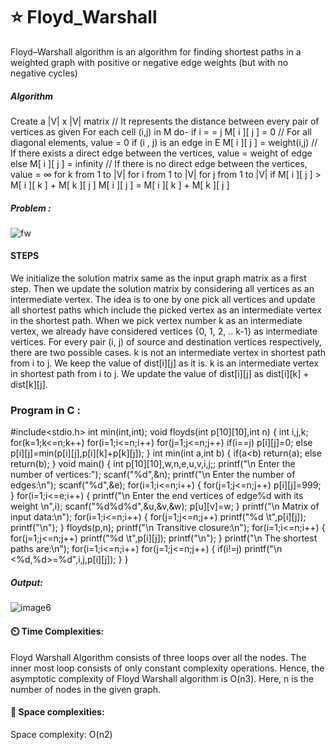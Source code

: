 # ⭐ Floyd_Warshall


Floyd–Warshall algorithm is an algorithm for finding shortest paths in a weighted graph with positive or negative edge weights (but with no negative cycles)

##### Algorithm
Create a |V| x |V| matrix               // It represents the distance between every pair of vertices as given
For each cell (i,j) in M do-
if i = = j
M[ i ][ j ] = 0                 // For all diagonal elements, value = 0
if (i , j) is an edge in E
M[ i ][ j ] = weight(i,j)       // If there exists a direct edge between the vertices, value = weight of edge
else
M[ i ][ j ] = infinity          // If there is no direct edge between the vertices, value = ∞
for k from 1 to |V|
for i from 1 to |V|
for j from 1 to |V|
if M[ i ][ j ] > M[ i ][ k ] + M[ k ][ j ]
M[ i ][ j ] = M[ i ][ k ] + M[ k ][ j ]

##### Problem :
![fw](https://user-images.githubusercontent.com/65402647/136140246-dcb5f9c5-76ff-42a4-a6a5-d82870251d75.png)

#### STEPS
We initialize the solution matrix same as the input graph matrix as a first step. Then we update the solution matrix by considering all vertices as an intermediate vertex. 
The idea is to one by one pick all vertices and update all shortest paths which include the picked vertex as an intermediate vertex in the shortest path.
When we pick vertex number k as an intermediate vertex, we already have considered vertices {0, 1, 2, .. k-1} as intermediate vertices. 
For every pair (i, j) of source and destination vertices respectively, there are two possible cases.
k is not an intermediate vertex in shortest path from i to j. We keep the value of dist[i][j] as it is.
k is an intermediate vertex in shortest path from i to j. We update the value of dist[i][j] as dist[i][k] + dist[k][j].
### Program in C :
#include<stdio.h>
int min(int,int);
void floyds(int p[10][10],int n)
{
 int i,j,k;
 for(k=1;k<=n;k++)
  for(i=1;i<=n;i++)
   for(j=1;j<=n;j++)
    if(i==j)
     p[i][j]=0;
    else
     p[i][j]=min(p[i][j],p[i][k]+p[k][j]);
}
int min(int a,int b)
{
 if(a<b)
  return(a);
 else
  return(b);
}
void main()
{
 int p[10][10],w,n,e,u,v,i,j;;
 printf("\n Enter the number of vertices:");
 scanf("%d",&n);
 printf("\n Enter the number of edges:\n");
 scanf("%d",&e);
 for(i=1;i<=n;i++)
 {
  for(j=1;j<=n;j++)
   p[i][j]=999;
 }
 for(i=1;i<=e;i++)
 {
  printf("\n Enter the end vertices of edge%d with its weight \n",i);
  scanf("%d%d%d",&u,&v,&w);
  p[u][v]=w;
 }
 printf("\n Matrix of input data:\n");
 for(i=1;i<=n;i++)
 {
  for(j=1;j<=n;j++)
   printf("%d \t",p[i][j]);
  printf("\n");
 }
 floyds(p,n);
 printf("\n Transitive closure:\n");
 for(i=1;i<=n;i++)
 {
  for(j=1;j<=n;j++)
   printf("%d \t",p[i][j]);
  printf("\n");
 }
 printf("\n The shortest paths are:\n");
 for(i=1;i<=n;i++)
  for(j=1;j<=n;j++)
  {
   if(i!=j)
    printf("\n <%d,%d>=%d",i,j,p[i][j]);
  }
}

##### Output: 
![image6](https://user-images.githubusercontent.com/65402647/136140129-856840e8-fca4-4a8c-be71-b1090821b702.png)

#### ⏲️ Time Complexities:
Floyd Warshall Algorithm consists of three loops over all the nodes.
The inner most loop consists of only constant complexity operations.
Hence, the asymptotic complexity of Floyd Warshall algorithm is O(n3).
Here, n is the number of nodes in the given graph.

#### 👾 Space complexities:
Space complexity: O(n2)
